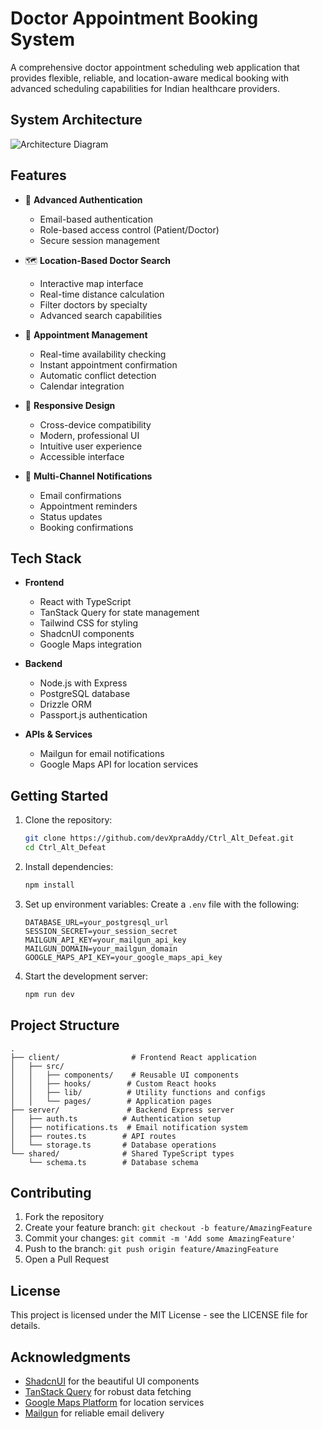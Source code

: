 # Doctor Appointment Booking System

A comprehensive doctor appointment scheduling web application that provides flexible, reliable, and location-aware medical booking with advanced scheduling capabilities for Indian healthcare providers.

## System Architecture

![Architecture Diagram](https://github.com/devXpraAddy/Ctrl_Alt_Defeat/blob/e294509b0479bf42d63d10303822351bdb963ac3/ArchitectureDiagram.png)

## Features

- 🔐 **Advanced Authentication**
  - Email-based authentication
  - Role-based access control (Patient/Doctor)
  - Secure session management

- 🗺️ **Location-Based Doctor Search**
  - Interactive map interface
  - Real-time distance calculation
  - Filter doctors by specialty
  - Advanced search capabilities

- 📅 **Appointment Management**
  - Real-time availability checking
  - Instant appointment confirmation
  - Automatic conflict detection
  - Calendar integration

- 📱 **Responsive Design**
  - Cross-device compatibility
  - Modern, professional UI
  - Intuitive user experience
  - Accessible interface

- 📧 **Multi-Channel Notifications**
  - Email confirmations
  - Appointment reminders
  - Status updates
  - Booking confirmations

## Tech Stack

- **Frontend**
  - React with TypeScript
  - TanStack Query for state management
  - Tailwind CSS for styling
  - ShadcnUI components
  - Google Maps integration

- **Backend**
  - Node.js with Express
  - PostgreSQL database
  - Drizzle ORM
  - Passport.js authentication

- **APIs & Services**
  - Mailgun for email notifications
  - Google Maps API for location services

## Getting Started

1. Clone the repository:
   ```bash
   git clone https://github.com/devXpraAddy/Ctrl_Alt_Defeat.git
   cd Ctrl_Alt_Defeat
   ```

2. Install dependencies:
   ```bash
   npm install
   ```

3. Set up environment variables:
   Create a `.env` file with the following:
   ```
   DATABASE_URL=your_postgresql_url
   SESSION_SECRET=your_session_secret
   MAILGUN_API_KEY=your_mailgun_api_key
   MAILGUN_DOMAIN=your_mailgun_domain
   GOOGLE_MAPS_API_KEY=your_google_maps_api_key
   ```

4. Start the development server:
   ```bash
   npm run dev
   ```

## Project Structure

```
.
├── client/                # Frontend React application
│   ├── src/
│   │   ├── components/    # Reusable UI components
│   │   ├── hooks/        # Custom React hooks
│   │   ├── lib/          # Utility functions and configs
│   │   └── pages/        # Application pages
├── server/               # Backend Express server
│   ├── auth.ts          # Authentication setup
│   ├── notifications.ts  # Email notification system
│   ├── routes.ts        # API routes
│   └── storage.ts       # Database operations
└── shared/              # Shared TypeScript types
    └── schema.ts        # Database schema
```

## Contributing

1. Fork the repository
2. Create your feature branch: `git checkout -b feature/AmazingFeature`
3. Commit your changes: `git commit -m 'Add some AmazingFeature'`
4. Push to the branch: `git push origin feature/AmazingFeature`
5. Open a Pull Request

## License

This project is licensed under the MIT License - see the LICENSE file for details.

## Acknowledgments

- [ShadcnUI](https://ui.shadcn.com/) for the beautiful UI components
- [TanStack Query](https://tanstack.com/query) for robust data fetching
- [Google Maps Platform](https://developers.google.com/maps) for location services
- [Mailgun](https://www.mailgun.com/) for reliable email delivery
